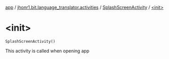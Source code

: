 [app](../../index.md) / [jhonr1.bit.language_translator.activities](../index.md) / [SplashScreenActivity](index.md) / [&lt;init&gt;](./-init-.md)

# &lt;init&gt;

`SplashScreenActivity()`

This activity is called when opening app

